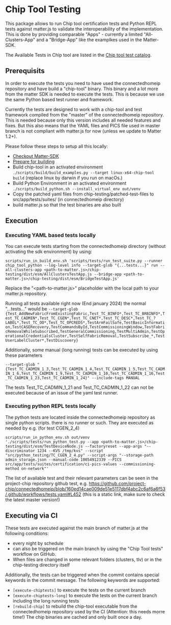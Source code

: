 # Chip Tool Testing

This package allows to run Chip tool certification tests and Python REPL tests against matter.js to validate the interoperability of 
the implementation. This is done by providing comparable "Apps" - currently a limited "All-Clusters-App" and a "Bridge-App" like the examplkes used in the Matter-SDK.

The Available Tests in Chip tool are listed in the [Chip tool test catalog](https://github.com/project-chip/connectedhomeip/tree/master/src/app/tests/suites/certification).

## Prerequisits
In order to execute the tests you need to have used the connectedhomeip repository and have build a "chip-tool" binary. This binary and a lot more from the matter SDK is needed to execute the tests. This is because we use the same Python based test runner and framework. 

Currently the tests are designed to work with a chip-tool and test framework compiled from the "master" of the connectedhomeip repository. This is needed because only this version includes all needed features and fixes. But this also means that the YAML files and PICS file used in master branch is not compliant with matter.js for now (unless we update to Matter 1.2+).

Please follow these steps to setup all this locally:
* [Checkout Matter-SDK](https://github.com/project-chip/connectedhomeip/blob/master/docs/guides/BUILDING.md#checking-out-the-matter-code)
* [Prepare for building](https://github.com/project-chip/connectedhomeip/blob/master/docs/guides/BUILDING.md#prepare-for-building)
* Build chip-tool in an activated environment `./scripts/build/build_examples.py --target linux-x64-chip-tool build` (replace linux by darwin if you run on macOs.)
* Build Python Environment in an activated environment `./scripts/build_python.sh --install_virtual_env out/venv`
* Copy the patched  yaml files from chip-testing/patched-test-files to src/app/tests/suites/ (in connectedhomeip directory)
* build matter.js so that the test binaries are also built

## Execution

### Executing YAML based tests locally
You can execute tests starting from the connectedhomeip directory (without activating the sdk environment) by using:

`scripts/run_in_build_env.sh 'scripts/tests/run_test_suite.py --runner chip_tool_python --log-level info --target-glob "{...tests...}" run --all-clusters-app <path-to-matter.js>/chip-testing/dist/esm/AllClustersTestApp.js --bridge-app <path-to-matter.js>/chip-testing/dist/esm/BridgeTestApp.js'`

Replace the "<path-to-matter.js>" placeholder with the local path to your matter.js repository.

Running all tests available right now (End january 2024) the normal "...tests..." would be
`--target-glob {Test_AddNewFabricFromExistingFabric,Test_TC_BINFO*,Test_TC_BRBINFO*,Test_TC_CADMIN*,Test_TC_CGEN*,Test_TC_CNET*,Test_TC_DESC*,Test_TC_?LABEL*,Test_TC_OO*,Test_TC_OPCREDS*,TestArmFailSafe,TestBasicInformation,TestCASERecovery,TestCommandsById,TestCommissioningWindow,TestFabricRemovalWhileSubscribed,TestGeneralCommissioning,TestMultiAdmin,TestOperationalCredentialsCluster,TestSelfFabricRemoval,TestSubscribe_*,TestUserLabelCluster*,TestDiscovery}`

Additionally, some manual (long running) tests can be executed by using these parameters

`--target-glob "{Test_TC_CADMIN_1_3,Test_TC_CADMIN_1_4,Test_TC_CADMIN_1_5,Test_TC_CADMIN_1_6,Test_TC_CADMIN_1_9,Test_TC_CADMIN_1_10,Test_TC_CADMIN_1_16,Test_TC_CADMIN_1_23,Test_TC_CADMIN_1_24}" --include-tags MANUAL`

The tests Test_TC_CADMIN_1_21 and Test_TC_CADMIN_1_22 can not be executed because of an issue of the yaml test runner.

### Executing python REPL tests locally

The python tests are located inside the connectedhomeip repository as single python scripts. there is no runner or such. They are executed as needed by e.g. (for test CGEN_2_4)

`scripts/run_in_python_env.sh out/venv './scripts/tests/run_python_test.py --app <path-to-matter.js>/chip-testing/dist/esm/TestDeviceNode.js --factoryreset --app-args "--discriminator 1234 --KVS /tmp/kvs" --script "src/python_testing/TC_CGEN_2_4.py" --script-args "--storage-path admin_storage.json --manual-code 10054912339 --PICS src/app/tests/suites/certification/ci-pics-values --commissioning-method on-network"'`

The list of available test and their relevant parameters can be seen in the project-chip repository github test, e.g. https://github.com/project-chip/connectedhomeip/blob/160ed14cae009de51e5117dbf4abc2c6af6a6f53/.github/workflows/tests.yaml#L452 (this is a static link, make sure to check the latest master version!)

## Executing via CI
These tests are executed against the main branch of matter.js at the following conditions:
* every night by schedule
* can also be triggered on the main branch by using the "Chip Tool tests" workflow on GitHub.
* When files are changed in some relevant folders (clusters, tlv) or in the chip-testing directory itself

Additionally, the tests can be triggered when the commit contains special keywords in the commit message. The following keywords are supported:
* `[execute-chiptests]` to execute the tests on the current branch
* `[execute-chiptests-long]` to execute the tests on the current branch including the long running tests
* `[rebuild-chip]` to rebuild the chip-tool executable from the connectedhomeip repository used by the CI (Attention: this needs morre time!) The chip binaries are cached and only built once a day.
